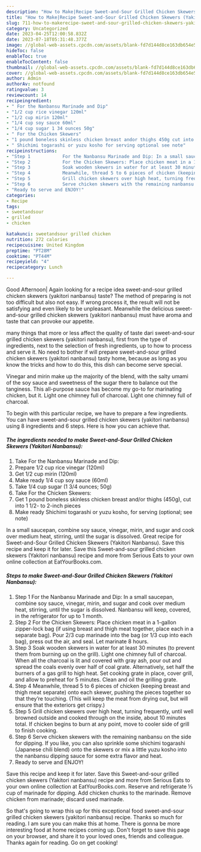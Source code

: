 ```yaml
---
description: "How to Make|Recipe Sweet-and-Sour Grilled Chicken Skewers (Yakitori Nanbansu) {That is Special"
title: "How to Make|Recipe Sweet-and-Sour Grilled Chicken Skewers (Yakitori Nanbansu) {That is Special"
slug: 711-how-to-makerecipe-sweet-and-sour-grilled-chicken-skewers-yakitori-nanbansu-that-is-special
category: Uncategorized
date: 2023-04-25T12:00:58.832Z
date: 2023-07-18T05:31:48.377Z
image: //global-web-assets.cpcdn.com/assets/blank-fd7d144d8ce163db654e5a02c40b08a2775adb7897d16e4062681dc7e1b2800f.png
hideToc: false
enableToc: true
enableTocContent: false
thumbnail: //global-web-assets.cpcdn.com/assets/blank-fd7d144d8ce163db654e5a02c40b08a2775adb7897d16e4062681dc7e1b2800f.png
cover: //global-web-assets.cpcdn.com/assets/blank-fd7d144d8ce163db654e5a02c40b08a2775adb7897d16e4062681dc7e1b2800f.png
author: Admin
authorAv: notfound
ratingvalue: 3
reviewcount: 14
recipeingredient:
- " For the Nanbansu Marinade and Dip"
- "1/2 cup rice vinegar 120ml"
- "1/2 cup mirin 120ml"
- "1/4 cup soy sauce 60ml"
- "1/4 cup sugar 1 34 ounces 50g"
- " For the Chicken Skewers"
- "1 pound boneless skinless chicken breast andor thighs 450g cut into 1 12 to 2inch pieces"
- " Shichimi togarashi or yuzu kosho for serving optional see note"
recipeinstructions:
- "Step 1            For the Nanbansu Marinade and Dip: In a small saucepan, combine soy sauce, vinegar, mirin, and sugar and cook over medium heat, stirring, until the sugar is dissolved. Nanbansu will keep, covered, in the refrigerator for up to 1 month."
- "Step 2            For the Chicken Skewers: Place chicken meat in a 1-gallon zipper-lock bag (if using breast and thigh meat together, place each in a separate bag). Pour 2/3 cup marinade into the bag (or 1/3 cup into each bag), press out the air, and seal. Let marinate 8 hours."
- "Step 3            Soak wooden skewers in water for at least 30 minutes (to prevent them from burning up on the grill). Light one chimney full of charcoal. When all the charcoal is lit and covered with gray ash, pour out and spread the coals evenly over half of coal grate. Alternatively, set half the burners of a gas grill to high heat. Set cooking grate in place, cover grill, and allow to preheat for 5 minutes. Clean and oil the grilling grate."
- "Step 4            Meanwhile, thread 5 to 6 pieces of chicken (keeping breast and thigh meat separate) onto each skewer, pushing the pieces together so that they’re touching. (This will keep the meat from drying out, but will ensure that the exteriors get crispy.)"
- "Step 5            Grill chicken skewers over high heat, turning frequently, until well browned outside and cooked through on the inside, about 10 minutes total. If chicken begins to burn at any point, move to cooler side of grill to finish cooking."
- "Step 6            Serve chicken skewers with the remaining nanbansu on the side for dipping. If you like, you can also sprinkle some shichimi togarashi (Japanese chili blend) onto the skewers or mix a little yuzu kosho into the nanbansu dipping sauce for some extra flavor and heat."
- "Ready to serve and ENJOY!"
categories:
- Recipe
tags:
- sweetandsour
- grilled
- chicken

katakunci: sweetandsour grilled chicken 
nutrition: 272 calories
recipecuisine: United Kingdom
preptime: "PT28M"
cooktime: "PT44M"
recipeyield: "4"
recipecategory: Lunch

---
```



Good Afternoon| Again looking for a recipe idea sweet-and-sour grilled chicken skewers (yakitori nanbansu) taste? The method of preparing is not too difficult but also not easy. If wrong process it, the result will not be satisfying and even likely to be unpleasant. Meanwhile the delicious sweet-and-sour grilled chicken skewers (yakitori nanbansu) must have aroma and taste that can provoke our appetite.






many things that more or less affect the quality of taste dari sweet-and-sour grilled chicken skewers (yakitori nanbansu), first from the type of ingredients, next to the selection of fresh ingredients, up to how to process and serve it. No need to bother if will prepare sweet-and-sour grilled chicken skewers (yakitori nanbansu) tasty home, because as long as you know the tricks and how to do this, this dish can become serve special.


Vinegar and mirin make up the majority of the blend, with the salty umami of the soy sauce and sweetness of the sugar there to balance out the tanginess. This all-purpose sauce has become my go-to for marinating chicken, but it. Light one chimney full of charcoal. Light one chimney full of charcoal.


To begin with this particular recipe, we have to prepare a few ingredients. You can have sweet-and-sour grilled chicken skewers (yakitori nanbansu) using 8 ingredients and 6 steps. Here is how you can achieve that.

<!--inarticleads1-->

##### The ingredients needed to make Sweet-and-Sour Grilled Chicken Skewers (Yakitori Nanbansu):

1. Take  For the Nanbansu Marinade and Dip:
1. Prepare 1/2 cup rice vinegar (120ml)
1. Get 1/2 cup mirin (120ml)
1. Make ready 1/4 cup soy sauce (60ml)
1. Take 1/4 cup sugar (1 3/4 ounces; 50g)
1. Take  For the Chicken Skewers:
1. Get 1 pound boneless skinless chicken breast and/or thighs (450g), cut into 1 1/2- to 2-inch pieces
1. Make ready  Shichimi togarashi or yuzu kosho, for serving (optional; see note)


In a small saucepan, combine soy sauce, vinegar, mirin, and sugar and cook over medium heat, stirring, until the sugar is dissolved. Great recipe for Sweet-and-Sour Grilled Chicken Skewers (Yakitori Nanbansu). Save this recipe and keep it for later. Save this Sweet-and-sour grilled chicken skewers (Yakitori nanbansu) recipe and more from Serious Eats to your own online collection at EatYourBooks.com. 

<!--inarticleads2-->

##### Steps to make Sweet-and-Sour Grilled Chicken Skewers (Yakitori Nanbansu):

1. Step 1            For the Nanbansu Marinade and Dip: In a small saucepan, combine soy sauce, vinegar, mirin, and sugar and cook over medium heat, stirring, until the sugar is dissolved. Nanbansu will keep, covered, in the refrigerator for up to 1 month.
1. Step 2            For the Chicken Skewers: Place chicken meat in a 1-gallon zipper-lock bag (if using breast and thigh meat together, place each in a separate bag). Pour 2/3 cup marinade into the bag (or 1/3 cup into each bag), press out the air, and seal. Let marinate 8 hours.
1. Step 3            Soak wooden skewers in water for at least 30 minutes (to prevent them from burning up on the grill). Light one chimney full of charcoal. When all the charcoal is lit and covered with gray ash, pour out and spread the coals evenly over half of coal grate. Alternatively, set half the burners of a gas grill to high heat. Set cooking grate in place, cover grill, and allow to preheat for 5 minutes. Clean and oil the grilling grate.
1. Step 4            Meanwhile, thread 5 to 6 pieces of chicken (keeping breast and thigh meat separate) onto each skewer, pushing the pieces together so that they’re touching. (This will keep the meat from drying out, but will ensure that the exteriors get crispy.)
1. Step 5            Grill chicken skewers over high heat, turning frequently, until well browned outside and cooked through on the inside, about 10 minutes total. If chicken begins to burn at any point, move to cooler side of grill to finish cooking.
1. Step 6            Serve chicken skewers with the remaining nanbansu on the side for dipping. If you like, you can also sprinkle some shichimi togarashi (Japanese chili blend) onto the skewers or mix a little yuzu kosho into the nanbansu dipping sauce for some extra flavor and heat.
1. Ready to serve and ENJOY!

Save this recipe and keep it for later. Save this Sweet-and-sour grilled chicken skewers (Yakitori nanbansu) recipe and more from Serious Eats to your own online collection at EatYourBooks.com. Reserve and refrigerate ⅓ cup of marinade for dipping. Add chicken chunks to the marinade. Remove chicken from marinade; discard used marinade. 

So that's going to wrap this up for this exceptional food sweet-and-sour grilled chicken skewers (yakitori nanbansu) recipe. Thanks so much for reading. I am sure you can make this at home. There is gonna be more interesting food at home recipes coming up. Don't forget to save this page on your browser, and share it to your loved ones, friends and colleague. Thanks again for reading. Go on get cooking!
